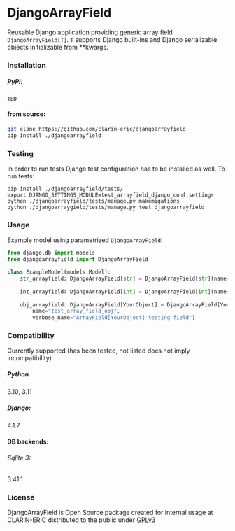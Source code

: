 # DjangoArrayField

Reusable Django application providing generic array field `DjangoArrayField[T]`. `T` supports Django built-ins and Django serializable objects initializable from **kwargs.

### Installation

##### PyPi:
`TBD`

#### from source:
```sh
git clone https://github.com/clarin-eric/djangoarrayfield
pip install ./djangoarrayfield
```

### Testing
In order to run tests Django test configuration has to be installed as well. To run tests:
```shell
pip install ./djangoarrayfield/tests/
export DJANGO_SETTINGS_MODULE=test_arrayfield_django_conf.settings
python ./djangoarrayfield/tests/manage.py makemigations
python ./djangoarraygield/tests/manage.py test djangoarrayfield
```

### Usage
Example model using parametrized `DjangoArrayField`:

```python
from django.db import models
from djangoarrayfield import DjangoArrayField

class ExampleModel(models.Model):
    str_arrayfield: DjangoArrayField[str] = DjangoArrayField[str](name="test_array_field_str",
                                                                        verbose_name="ArrayField[str] testing field")
    int_arrayfield: DjangoArrayField[int] = DjangoArrayField[int](name="test_array_field_int",
                                                                        verbose_name="ArrayField[int] testing field")
    obj_arrayfield: DjangoArrayField[YourObject] = DjangoArrayField[YourObject](
        name="test_array_field_obj",
        verbose_name="ArrayField[YourObject] testing field")
```

### Compatibility
Currently supported (has been tested, not listed does not imply incompatibility)

##### Python
3.10, 3.11

##### Django:
4.1.7

#### DB backends:
###### Sqlite 3:
3.41.1 

### License 
DjangoArrayField is Open Source package created for internal usage at CLARIN-ERIC distributed to the public under [GPLv3](LICENSE.txt)
